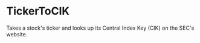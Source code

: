 # TickerToCIK
 Takes a stock's ticker and looks up its Central Index Key (CIK) on the SEC's website.

